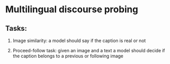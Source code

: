 # Multilingual discourse probing

## Tasks:
1. Image similarity: a model should say if the caption is real or not

2. Proceed-follow task: given an image and a text a model should decide if the caption belongs to a previous or following image

